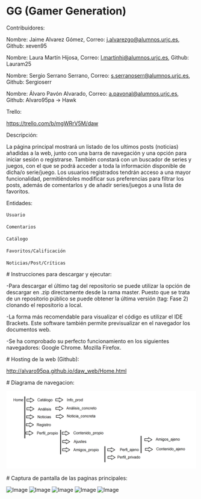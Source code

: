 # GG (Gamer Generation)

Contribuidores: 

  Nombre: Jaime Alvarez Gómez, Correo: j.alvarezgo@alumnos.urjc.es, Github: xeven95
  
  Nombre: Laura Martín Hijosa,  Correo: l.martinhi@alumnos.urjc.es, Github: Lauram25
  
  Nombre: Sergio Serrano Serrano,  Correo: s.serranoserr@alumnos.urjc.es, Github: Sergioserr
  
  Nombre: Álvaro Pavón Alvarado,  Correo: a.pavonal@alumnos.urjc.es, Github: Alvaro95pa -> Hawk

Trello:

  https://trello.com/b/mgWRrV5M/daw
  
  
Descripción:

La página principal mostrará un listado de los ultimos posts (noticias) añadidas a la web, junto con una barra de navegación y 	una opción para iniciar sesión o registrarse. También constará con un buscador de series y juegos, con el que se podrá acceder a toda la información disponible de dicha/o serie/juego. Los usuarios registrados tendrán acceso a una mayor funcionalidad, permitiéndoles modificar sus preferencias para filtrar los posts, además de comentarlos y de añadir series/juegos a una lista de favoritos.

Entidades:

	Usuario
	
	Comentarios

	Catálogo
	
	Favoritos/Calificación

	Noticias/Post/Críticas
	
﻿# Instrucciones para descargar y ejecutar:
 
 -Para descargar el último tag del repositorio se puede utilizar la opción de descargar en .zip directamente desde la rama master.
  Puesto que se trata de un repositorio público se puede obtener la última versión (tag: Fase 2) clonando el repositorio a local.
  
 -La forma más recomendable para visualizar el código es utilizar el IDE Brackets. Este software también permite previsualizar en el    navegador los documentos web.
 
 -Se ha comprobado su perfecto funcionamiento en los siguientes navegadores:
  	Google Chrome.
  	Mozilla Firefox.

﻿# Hosting de la web (Github):
 
 http://alvaro95pa.github.io/daw_web/Home.html

  
﻿# Diagrama de navegacion:
 
![Image](CapturasDAW/Diagrama_navegcion.png)

﻿# Captura de pantalla de las paginas principales:
 
![Image](https://raw.githubusercontent.com/Alvaro95pa/daw_web/master/CapturasDAW/capturaPantallaPrincipal.png "Pagina principal")
![Image](https://raw.githubusercontent.com/Alvaro95pa/daw_web/master/CapturasDAW/capturaNoticias.png "Pagina de noticias")
![Image](https://raw.githubusercontent.com/Alvaro95pa/daw_web/master/CapturasDAW/capturaAnalisis.png "Pagina de analisis")
![Image](https://raw.githubusercontent.com/Alvaro95pa/daw_web/master/CapturasDAW/capturaCatalogo.png "Pagina del catalogo")
![Image](https://raw.githubusercontent.com/Alvaro95pa/daw_web/master/CapturasDAW/capturaPerfil.png "Pagina del perfil")

